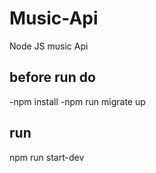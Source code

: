 # Music-Api
Node JS music Api

## before run do
-npm install
-npm run migrate up

## run
npm run start-dev
